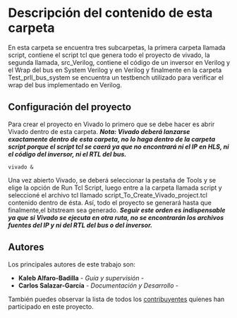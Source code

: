 # Descripción del contenido de esta carpeta

En esta carpeta se encuentra tres subcarpetas, la primera carpeta llamada script, contiene el script tcl que genera todo el proyecto de vivado, la segunda llamada, src_Verilog, contiene el código de un inversor en Verilog y el Wrap del bus en System Verilog y en Verilog y finalmente en la carpeta Test_prll_bus_system se encuentra un testbench utilizado para verificar el wrap del bus implementado en Verilog.



## Configuración del proyecto

Para crear el proyecto en Vivado lo primero que se debe hacer es abrir Vivado dentro de esta carpeta. ***Nota: Vivado deberá lanzarse exactamente dentro de esta carpeta, no lo haga dentro de la carpeta script porque el script tcl se caerá ya que no encontrará ni el IP en HLS, ni el código del inversor, ni el RTL del bus.***
```
vivado &
```
Una vez abierto Vivado, se deberá seleccionar la pestaña de Tools y se elige la opción de Run Tcl Script, luego entre a la carpeta llamada script y seleccioné el archivo tcl llamado script_To_Create_Vivado_project.tcl contenido dentro de ésta. Así, todo el proyecto se generará hasta que finalmente,el bitstream sea generado. ***Seguir este orden es indispensable ya que si Vivado se ejecuta en otra ruta, no se encontrarán los archivos fuentes del IP y ni del RTL del bus o del inversor.***



## Autores

Los principales autores de este trabajo son:

* **Kaleb Alfaro-Badilla** - *Guía y supervisión* - 
* **Carlos Salazar-García** - *Documentación y Desarrollo* -

También puedes observar la lista de todos los [contribuyentes](https://github.com/cadriansalazarg/InterfacesZynq/contributors) quíenes han participado en este proyecto. 
